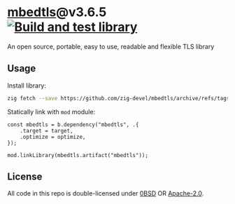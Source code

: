 # [mbedtls](https://tls.mbed.org)@v3.6.5 [![Build and test library](https://github.com/zig-devel/mbedtls/actions/workflows/library.yml/badge.svg)](https://github.com/zig-devel/mbedtls/actions/workflows/library.yml)

An open source, portable, easy to use, readable and flexible TLS library

## Usage

Install library:

```sh
zig fetch --save https://github.com/zig-devel/mbedtls/archive/refs/tags/3.6.5-0.tar.gz
```

Statically link with `mod` module:

```zig
const mbedtls = b.dependency("mbedtls", .{
    .target = target,
    .optimize = optimize,
});

mod.linkLibrary(mbedtls.artifact("mbedtls"));
```

## License

All code in this repo is double-licensed under [0BSD](./LICENSES/0BSD.txt) OR [Apache-2.0](./LICENSES/Apache-2.0.txt).

